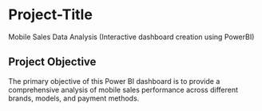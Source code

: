 # Project-Title 
Mobile Sales Data Analysis (Interactive dashboard creation using PowerBI)
## Project Objective
The primary objective of this Power BI dashboard is to provide a comprehensive analysis of mobile sales performance across different brands, models, and payment methods.
